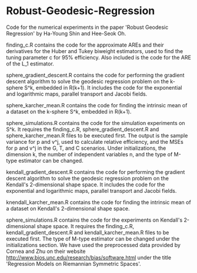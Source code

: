 # Robust-Geodesic-Regression

Code for the numerical experiments in the paper 'Robust Geodesic Regression' by Ha-Young Shin and Hee-Seok Oh.

finding_c.R contains the code for the approximate AREs and their derivatives for the Huber and Tukey biweight estimators, used to find the tuning parameter c for 95% efficiency. Also included is the code for the ARE of the L_1 estimator.

sphere_gradient_descent.R contains the code for performing the gradient descent algorithm to solve the geodesic regression problem on the k-sphere S^k, embedded in R(k+1). It includes the code for the exponential and logarithmic maps, parallel transport and Jacobi fields.

sphere_karcher_mean.R contains the code for finding the intrinsic mean of a dataset on the k-sphere S^k, embedded in R(k+1).

sphere_simulations.R contains the code for the simulation experiments on S^k. It requires the finding_c.R, sphere_gradient_descent.R and sphere_karcher_mean.R files to be executed first. The output is the sample variance for p and v^j, used to calculate relative efficiency, and the MSEs for p and v^j in the G, T, and C scenarios. Under initializations, the dimension k, the number of independent variables n, and the type of M-type estimator can be changed.

kendall_gradient_descent.R contains the code for performing the gradient descent algorithm to solve the geodesic regression problem on the Kendall's 2-dimensional shape space. It includes the code for the exponential and logarithmic maps, parallel transport and Jacobi fields.

knendall_karcher_mean.R contains the code for finding the intrinsic mean of a dataset on Kendall's 2-dimensional shape space.

sphere_simulations.R contains the code for the experiments on Kendall's 2-dimensional shape space. It requires the finding_c.R, kendall_gradient_descent.R and kendall_karcher_mean.R files to be executed first. The type of M-type estimator can be changed under the initializations section. We have used the preprocessed data provided by Cornea and Zhu on their website http://www.bios.unc.edu/research/bias/software.html under the title 'Regression Models on Riemannian Symmetric Spaces'.
